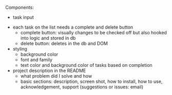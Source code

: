 Components:
<!-- completed items commented out -->

- task input
<!-- - database creation
    - named: `weekend-to-do-app`
    - need a database.sql in root that includes CREATE TABLE -->
<!-- - new tasks goes to db
    - create inputs
    - client set up and server gets, posts, puts -->
<!-- - refreshes DOM with every new task added -->
- each task on the list needs a complete and delete button
    - complete button: visually changes to be checked off
        but also hooked into logic and stored in db
    - delete button: deletes in the db and DOM
- styling
    - background color
    - font and family 
    - text color and background color of tasks based on completion
- project description in the README
    - what problem did I solve and how
    - basic sections: description, screen shot, how to install, how to use, acknowledgement, support (suggestions or issues: email)
    